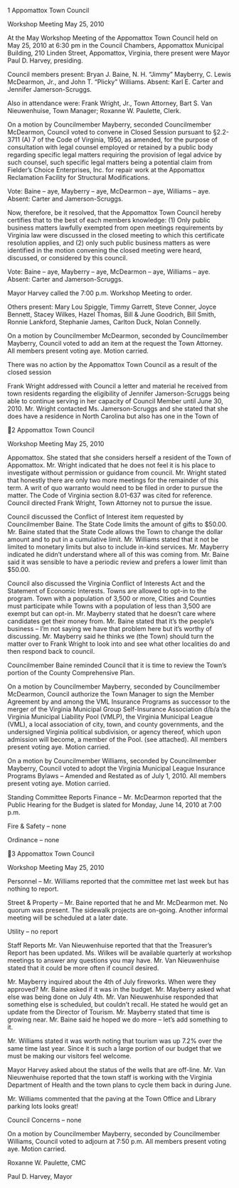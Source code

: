 1  Appomattox Town Council

Workshop Meeting
May 25, 2010

At the May Workshop Meeting of the Appomattox Town Council held on May 25, 2010 at 6:30
pm in the Council Chambers, Appomattox Municipal Building, 210 Linden Street, Appomattox,
Virginia, there present were Mayor Paul D. Harvey, presiding.

Council members present:  Bryan J. Baine, N. H. “Jimmy” Mayberry, C. Lewis McDearmon, Jr.,
and John T. “Plicky” Williams.  Absent:  Karl E. Carter and Jennifer Jamerson-Scruggs.

Also in attendance were:  Frank Wright, Jr., Town Attorney, Bart S. Van Nieuwenhuise, Town
Manager; Roxanne W. Paulette, Clerk.

On a motion by Councilmember Mayberry, seconded Councilmember McDearmon, Council
voted to convene in Closed Session pursuant to §2.2-3711 (A) 7 of the Code of Virginia, 1950,
as amended, for the purpose of consultation with legal counsel employed or retained by a public
body regarding specific legal matters requiring the provision of legal advice by such counsel,
such specific legal matters being a potential claim from Fielder’s Choice Enterprises, Inc. for
repair work at the Appomattox Reclamation Facility for Structural Modifications.

Vote:  Baine – aye, Mayberry – aye, McDearmon – aye, Williams – aye.  Absent:  Carter and
Jamerson-Scruggs.

Now, therefore, be it resolved, that the Appomattox Town Council hereby certifies that to the
best of each members knowledge: (1) Only public business matters lawfully exempted from open
meetings requirements by Virginia law were discussed in the closed meeting to which this
certificate resolution applies, and (2) only such public business matters as were identified in the
motion convening the closed meeting were heard, discussed, or considered by this council.

Vote:  Baine – aye, Mayberry – aye, McDearmon – aye, Williams – aye.  Absent:  Carter and
Jamerson-Scruggs.

Mayor Harvey called the 7:00 p.m. Workshop Meeting to order.

Others present:  Mary Lou Spiggle, Timmy Garrett, Steve Conner, Joyce Bennett, Stacey Wilkes,
Hazel Thomas, Bill & June Goodrich, Bill Smith, Ronnie Lankford, Stephanie James, Carlton
Duck, Nolan Connelly.

On a motion by Councilmember McDearmon, seconded by Councilmember Mayberry, Council
voted to add an item at the request the Town Attorney.  All members present voting aye.  Motion
carried.

There was no action by the Appomattox Town Council as a result of the closed session

Frank Wright addressed with Council a letter and material he received from town residents
regarding the eligibility of Jennifer Jamerson-Scruggs being able to continue serving in her
capacity of Council Member until June 30, 2010.  Mr. Wright contacted Ms. Jamerson-Scruggs
and she stated that she does have a residence in North Carolina but also has one in the Town of

2  Appomattox Town Council

Workshop Meeting
May 25, 2010

Appomattox.  She stated that she considers herself a resident of the Town of Appomattox.  Mr.
Wright indicated that he does not feel it is his place to investigate without permission or
guidance from council.  Mr. Wright stated that honestly there are only two more meetings for the
remainder of this term.  A writ of quo warranto would need to be filed in order to pursue the
matter.  The Code of Virginia section 8.01-637 was cited for reference.  Council directed Frank
Wright, Town Attorney not to pursue the issue.

Council discussed the Conflict of Interest item requested by Councilmember Baine.  The State
Code limits the amount of gifts to $50.00.  Mr. Baine stated that the State Code allows the Town
to change the dollar amount and to put in a cumulative limit.  Mr. Williams stated that it not be
limited to monetary limits but also to include in-kind services.  Mr. Mayberry indicated he didn’t
understand where all of this was coming from.  Mr. Baine said it was sensible to have a periodic
review and prefers a lower limit than $50.00.

Council also discussed the Virginia Conflict of Interests Act and the Statement of Economic
Interests.  Towns are allowed to opt-in to the program.  Town with a population of 3,500 or
more, Cities and Counties must participate while Towns with a population of less than 3,500 are
exempt but can opt-in.  Mr. Mayberry stated that he doesn’t care where candidates get their
money from.  Mr. Baine stated that it’s the people’s business – I’m not saying we have that
problem here but it’s worthy of discussing.  Mr. Mayberry said he thinks we (the Town) should
turn the matter over to Frank Wright to look into and see what other localities do and then
respond back to council.

Councilmember Baine reminded Council that it is time to review the Town’s portion of the
County Comprehensive Plan.

On a motion by Councilmember Mayberry, seconded by Councilmember McDearmon, Council
authorize the Town Manager to sign the Member Agreement by and among the VML Insurance
Programs as successor to the merger of the Virginia Municipal Group Self-Insurance Association
d/b/a the Virginia Municipal Liability Pool (VMLP), the Virginia Municipal League (VML), a
local association of city, town, and county governments, and the undersigned Virginia political
subdivision, or agency thereof, which upon admission will become, a member of the Pool.  (see
attached).  All members present voting aye.  Motion carried.

On a motion by Councilmember Williams, seconded by Councilmember Mayberry, Council
voted to adopt the Virginia Municipal League Insurance Programs Bylaws – Amended and
Restated as of July 1, 2010.  All members present voting aye.  Motion carried.

Standing Committee Reports
Finance – Mr. McDearmon reported that the Public Hearing for the Budget is slated for Monday,
June 14, 2010 at 7:00 p.m.

Fire & Safety – none

Ordinance – none

3  Appomattox Town Council

Workshop Meeting
May 25, 2010

Personnel – Mr. Williams reported that the committee met last week but has nothing to report.

Street & Property – Mr. Baine reported that he and Mr. McDearmon met.  No quorum was
present.  The sidewalk projects are on-going.  Another informal meeting will be scheduled at a
later date.

Utility – no report

Staff Reports
Mr. Van Nieuwenhuise reported that that the Treasurer’s Report has been updated.  Ms. Wilkes
will be available quarterly at workshop meetings to answer any questions you may have.  Mr.
Van Nieuwenhuise stated that it could be more often if council desired.

Mr. Mayberry inquired about the 4th of July fireworks.  When were they approved?
Mr. Baine asked if it was in the budget.
Mr. Mayberry asked what else was being done on July 4th.
Mr. Van Nieuwenhuise responded that something else is scheduled, but couldn’t recall.  He
stated he would get an update from the Director of Tourism.
Mr. Mayberry stated that time is growing near.
Mr. Baine said he hoped we do more – let’s add something to it.

Mr. Williams stated it was worth noting that tourism was up 7.2% over the same time last year.
Since it is such a large portion of our budget that we must be making our visitors feel welcome.

Mayor Harvey asked about the status of the wells that are off-line.  Mr. Van Nieuwenhuise
reported that the town staff is working with the Virginia Department of Health and the town
plans to cycle them back in during June.

Mr. Williams commented that the paving at the Town Office and Library parking lots looks
great!

Council Concerns – none

On a motion by Councilmember Mayberry, seconded by Councilmember Williams, Council
voted to adjourn at 7:50 p.m.  All members present voting aye.  Motion carried.

Roxanne W. Paulette, CMC

Paul D. Harvey, Mayor

